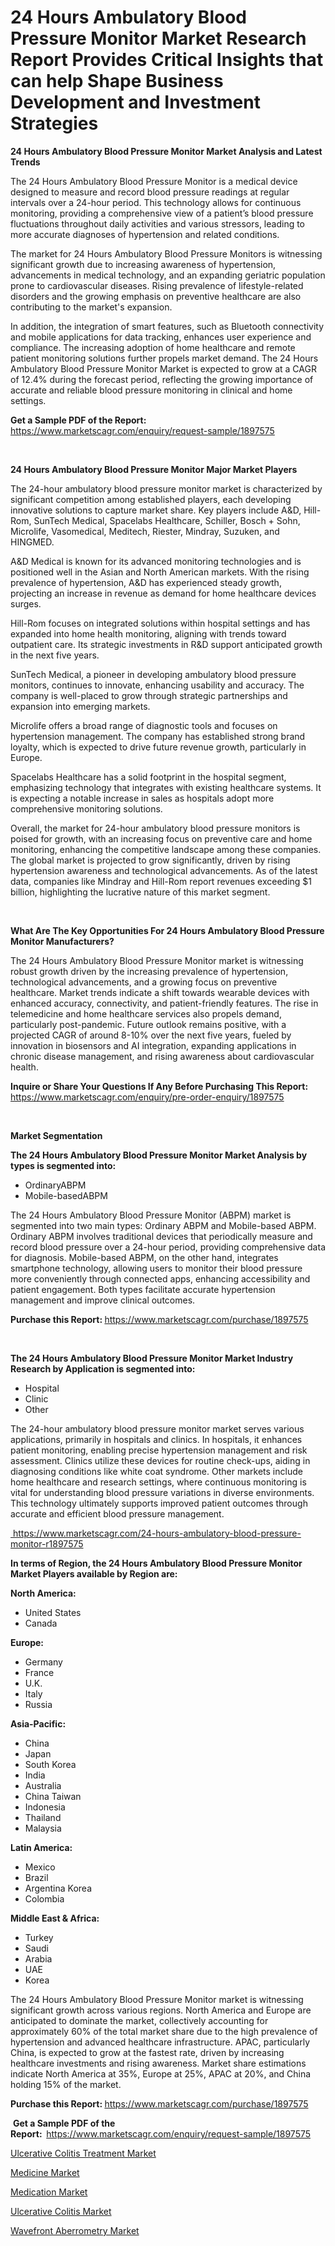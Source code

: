 <p><h1>24 Hours Ambulatory Blood Pressure Monitor Market Research Report Provides Critical Insights that can help Shape Business Development and Investment Strategies</h1></p><p><strong>24 Hours Ambulatory Blood Pressure Monitor Market Analysis and Latest Trends</strong></p>
<p><p>The 24 Hours Ambulatory Blood Pressure Monitor is a medical device designed to measure and record blood pressure readings at regular intervals over a 24-hour period. This technology allows for continuous monitoring, providing a comprehensive view of a patient’s blood pressure fluctuations throughout daily activities and various stressors, leading to more accurate diagnoses of hypertension and related conditions.</p><p>The market for 24 Hours Ambulatory Blood Pressure Monitors is witnessing significant growth due to increasing awareness of hypertension, advancements in medical technology, and an expanding geriatric population prone to cardiovascular diseases. Rising prevalence of lifestyle-related disorders and the growing emphasis on preventive healthcare are also contributing to the market's expansion. </p><p>In addition, the integration of smart features, such as Bluetooth connectivity and mobile applications for data tracking, enhances user experience and compliance. The increasing adoption of home healthcare and remote patient monitoring solutions further propels market demand. The 24 Hours Ambulatory Blood Pressure Monitor Market is expected to grow at a CAGR of 12.4% during the forecast period, reflecting the growing importance of accurate and reliable blood pressure monitoring in clinical and home settings.</p></p>
<p><strong>Get a Sample PDF of the Report:&nbsp;</strong> <a href="https://www.marketscagr.com/enquiry/request-sample/1897575?utm_campaign=1848&utm_medium=2&utm_source=Github&utm_content=ia&utm_term=03032025&utm_id=24-hours-ambulatory-blood-pressure-monitor">https://www.marketscagr.com/enquiry/request-sample/1897575</a></p>
<p>&nbsp;</p>
<p><strong>24 Hours Ambulatory Blood Pressure Monitor Major Market Players</strong></p>
<p><p>The 24-hour ambulatory blood pressure monitor market is characterized by significant competition among established players, each developing innovative solutions to capture market share. Key players include A&D, Hill-Rom, SunTech Medical, Spacelabs Healthcare, Schiller, Bosch + Sohn, Microlife, Vasomedical, Meditech, Riester, Mindray, Suzuken, and HINGMED.</p><p>A&D Medical is known for its advanced monitoring technologies and is positioned well in the Asian and North American markets. With the rising prevalence of hypertension, A&D has experienced steady growth, projecting an increase in revenue as demand for home healthcare devices surges.</p><p>Hill-Rom focuses on integrated solutions within hospital settings and has expanded into home health monitoring, aligning with trends toward outpatient care. Its strategic investments in R&D support anticipated growth in the next five years.</p><p>SunTech Medical, a pioneer in developing ambulatory blood pressure monitors, continues to innovate, enhancing usability and accuracy. The company is well-placed to grow through strategic partnerships and expansion into emerging markets.</p><p>Microlife offers a broad range of diagnostic tools and focuses on hypertension management. The company has established strong brand loyalty, which is expected to drive future revenue growth, particularly in Europe.</p><p>Spacelabs Healthcare has a solid footprint in the hospital segment, emphasizing technology that integrates with existing healthcare systems. It is expecting a notable increase in sales as hospitals adopt more comprehensive monitoring solutions.</p><p>Overall, the market for 24-hour ambulatory blood pressure monitors is poised for growth, with an increasing focus on preventive care and home monitoring, enhancing the competitive landscape among these companies. The global market is projected to grow significantly, driven by rising hypertension awareness and technological advancements. As of the latest data, companies like Mindray and Hill-Rom report revenues exceeding $1 billion, highlighting the lucrative nature of this market segment.</p></p>
<p>&nbsp;</p>
<p><strong>What Are The Key Opportunities For 24 Hours Ambulatory Blood Pressure Monitor Manufacturers?</strong></p>
<p><p>The 24 Hours Ambulatory Blood Pressure Monitor market is witnessing robust growth driven by the increasing prevalence of hypertension, technological advancements, and a growing focus on preventive healthcare. Market trends indicate a shift towards wearable devices with enhanced accuracy, connectivity, and patient-friendly features. The rise in telemedicine and home healthcare services also propels demand, particularly post-pandemic. Future outlook remains positive, with a projected CAGR of around 8-10% over the next five years, fueled by innovation in biosensors and AI integration, expanding applications in chronic disease management, and rising awareness about cardiovascular health.</p></p>
<p><strong>Inquire or Share Your Questions If Any Before Purchasing This Report:</strong> <a href="https://www.marketscagr.com/enquiry/pre-order-enquiry/1897575?utm_campaign=1848&utm_medium=2&utm_source=Github&utm_content=ia&utm_term=03032025&utm_id=24-hours-ambulatory-blood-pressure-monitor">https://www.marketscagr.com/enquiry/pre-order-enquiry/1897575</a></p>
<p>&nbsp;</p>
<p><strong>Market Segmentation</strong></p>
<p><strong>The 24 Hours Ambulatory Blood Pressure Monitor Market Analysis by types is segmented into:</strong></p>
<p><ul><li>OrdinaryABPM</li><li>Mobile-basedABPM</li></ul></p>
<p><p>The 24 Hours Ambulatory Blood Pressure Monitor (ABPM) market is segmented into two main types: Ordinary ABPM and Mobile-based ABPM. Ordinary ABPM involves traditional devices that periodically measure and record blood pressure over a 24-hour period, providing comprehensive data for diagnosis. Mobile-based ABPM, on the other hand, integrates smartphone technology, allowing users to monitor their blood pressure more conveniently through connected apps, enhancing accessibility and patient engagement. Both types facilitate accurate hypertension management and improve clinical outcomes.</p></p>
<p><strong>Purchase this Report:&nbsp;</strong><a href="https://www.marketscagr.com/purchase/1897575?utm_campaign=1848&utm_medium=2&utm_source=Github&utm_content=ia&utm_term=03032025&utm_id=24-hours-ambulatory-blood-pressure-monitor">https://www.marketscagr.com/purchase/1897575</a></p>
<p>&nbsp;</p>
<p><strong>The 24 Hours Ambulatory Blood Pressure Monitor Market Industry Research by Application is segmented into:</strong></p>
<p><ul><li>Hospital</li><li>Clinic</li><li>Other</li></ul></p>
<p><p>The 24-hour ambulatory blood pressure monitor market serves various applications, primarily in hospitals and clinics. In hospitals, it enhances patient monitoring, enabling precise hypertension management and risk assessment. Clinics utilize these devices for routine check-ups, aiding in diagnosing conditions like white coat syndrome. Other markets include home healthcare and research settings, where continuous monitoring is vital for understanding blood pressure variations in diverse environments. This technology ultimately supports improved patient outcomes through accurate and efficient blood pressure management.</p></p>
<p><a href="https://www.marketscagr.com/24-hours-ambulatory-blood-pressure-monitor-r1897575?utm_campaign=1848&utm_medium=2&utm_source=Github&utm_content=ia&utm_term=03032025&utm_id=24-hours-ambulatory-blood-pressure-monitor">&nbsp;https://www.marketscagr.com/24-hours-ambulatory-blood-pressure-monitor-r1897575</a></p>
<p><strong>In terms of Region, the 24 Hours Ambulatory Blood Pressure Monitor Market Players available by Region are:</strong></p>
<p>
    <p> <strong> North America: </strong>
        <ul>
            <li>United States</li>
            <li>Canada</li>
        </ul>
        </p> 
    <p> <strong> Europe: </strong>
        <ul>
            <li>Germany</li>
            <li>France</li>
            <li>U.K.</li>
            <li>Italy</li>
            <li>Russia</li>
        </ul>
        </p> 
    <p> <strong> Asia-Pacific: </strong>
        <ul>
            <li>China</li>
            <li>Japan</li>
            <li>South Korea</li>
            <li>India</li>
            <li>Australia</li>
            <li>China Taiwan</li>
            <li>Indonesia</li>
            <li>Thailand</li>
            <li>Malaysia</li>
        </ul>
        </p> 
    <p> <strong> Latin America: </strong>
        <ul>
            <li>Mexico</li>
            <li>Brazil</li>
            <li>Argentina Korea</li>
            <li>Colombia</li>
        </ul>
        </p> 
    <p> <strong> Middle East & Africa: </strong>
        <ul>
            <li>Turkey</li>
            <li>Saudi</li>
            <li>Arabia</li>
            <li>UAE</li>
            <li>Korea</li>
        </ul>
    </p>
    </p>
<p><p>The 24 Hours Ambulatory Blood Pressure Monitor market is witnessing significant growth across various regions. North America and Europe are anticipated to dominate the market, collectively accounting for approximately 60% of the total market share due to the high prevalence of hypertension and advanced healthcare infrastructure. APAC, particularly China, is expected to grow at the fastest rate, driven by increasing healthcare investments and rising awareness. Market share estimations indicate North America at 35%, Europe at 25%, APAC at 20%, and China holding 15% of the market.</p></p>
<p><strong>Purchase this Report: </strong><a href="https://www.marketscagr.com/purchase/1897575?utm_campaign=1848&utm_medium=2&utm_source=Github&utm_content=ia&utm_term=03032025&utm_id=24-hours-ambulatory-blood-pressure-monitor">https://www.marketscagr.com/purchase/1897575</a></p>
<p>&nbsp;<strong>Get a Sample PDF of the Report:&nbsp;&nbsp;</strong><a href="https://www.marketscagr.com/enquiry/request-sample/1897575?utm_campaign=1848&utm_medium=2&utm_source=Github&utm_content=ia&utm_term=03032025&utm_id=24-hours-ambulatory-blood-pressure-monitor">https://www.marketscagr.com/enquiry/request-sample/1897575</a></p>
<p><strong></strong></p>
<p><p><a href="https://github.com/avikalitesjj/Market-Research-Report-List-1/blob/main/ulcerative-colitis-treatment-market.md?utm_campaign=1848&utm_medium=2&utm_source=Github&utm_content=ia&utm_term=03032025&utm_id=24-hours-ambulatory-blood-pressure-monitor">Ulcerative Colitis Treatment Market</a></p><p><a href="https://github.com/HobertDavis43/Market-Research-Report-List-1/blob/main/medicine-market.md?utm_campaign=1848&utm_medium=2&utm_source=Github&utm_content=ia&utm_term=03032025&utm_id=24-hours-ambulatory-blood-pressure-monitor">Medicine Market</a></p><p><a href="https://github.com/AshikRahman991/Market-Research-Report-List-1/blob/main/medication-market.md?utm_campaign=1848&utm_medium=2&utm_source=Github&utm_content=ia&utm_term=03032025&utm_id=24-hours-ambulatory-blood-pressure-monitor">Medication Market</a></p><p><a href="https://github.com/mabutironaldo/Market-Research-Report-List-7/blob/main/ulcerative-colitis-market.md?utm_campaign=1848&utm_medium=2&utm_source=Github&utm_content=ia&utm_term=03032025&utm_id=24-hours-ambulatory-blood-pressure-monitor">Ulcerative Colitis Market</a></p><p><a href="https://github.com/pomasifilo/Market-Research-Report-List-1/blob/main/wavefront-aberrometry-market.md?utm_campaign=1848&utm_medium=2&utm_source=Github&utm_content=ia&utm_term=03032025&utm_id=24-hours-ambulatory-blood-pressure-monitor">Wavefront Aberrometry Market</a></p></p>